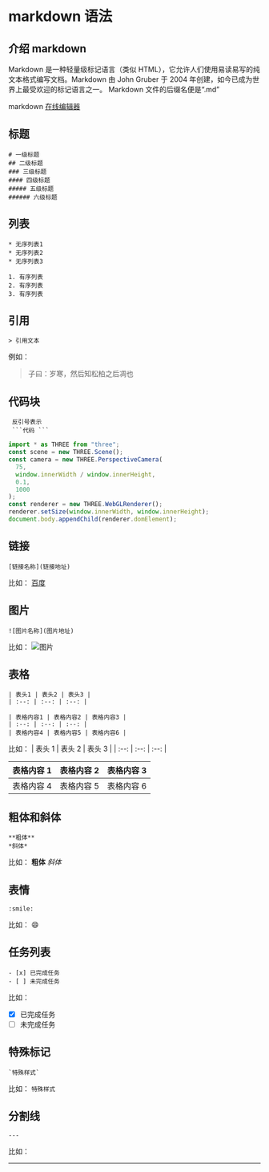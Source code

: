 # markdown 语法

## 介绍 markdown

Markdown 是一种轻量级标记语言（类似 HTML），它允许人们使用易读易写的纯文本格式编写文档。Markdown 由 John Gruber 于 2004 年创建，如今已成为世界上最受欢迎的标记语言之一。 Markdown 文件的后缀名便是“.md”

markdown [在线编辑器](https://markdown.com.cn/editor/)

## 标题

```text
# 一级标题
## 二级标题
### 三级标题
#### 四级标题
##### 五级标题
###### 六级标题
```

## 列表

```text
* 无序列表1
* 无序列表2
* 无序列表3
```

```text
1. 有序列表
2. 有序列表
3. 有序列表
```

## 引用

```text
> 引用文本
```

例如：

> 子曰：岁寒，然后知松柏之后凋也

## 代码块

````text
 反引号表示
 ```代码 ```
````

```javascript
import * as THREE from "three";
const scene = new THREE.Scene();
const camera = new THREE.PerspectiveCamera(
  75,
  window.innerWidth / window.innerHeight,
  0.1,
  1000
);
const renderer = new THREE.WebGLRenderer();
renderer.setSize(window.innerWidth, window.innerHeight);
document.body.appendChild(renderer.domElement);
```

## 链接

```text
[链接名称](链接地址)
```

比如：
[百度](https://www.baidu.com/)

## 图片

```text
![图片名称](图片地址)

```

比如：
![图片](/img/sky.jpg)

## 表格

```text
| 表头1 | 表头2 | 表头3 |
| :--: | :--: | :--: |

| 表格内容1 | 表格内容2 | 表格内容3 |
| :--: | :--: | :--: |
| 表格内容4 | 表格内容5 | 表格内容6 |

```

比如：
| 表头 1 | 表头 2 | 表头 3 |
| :--: | :--: | :--: |

| 表格内容 1 | 表格内容 2 | 表格内容 3 |
| :--------: | :--------: | :--------: |
| 表格内容 4 | 表格内容 5 | 表格内容 6 |

## 粗体和斜体

```text
**粗体**
*斜体*
```

比如：
**粗体**
_斜体_

## 表情

```text
:smile:
```

比如：
:smile:

## 任务列表

```text
- [x] 已完成任务
- [ ] 未完成任务
```

比如：

- [x] 已完成任务
- [ ] 未完成任务

## 特殊标记

```text
`特殊样式`
```

比如：
`特殊样式`

## 分割线

```text
---
```

比如：

---
